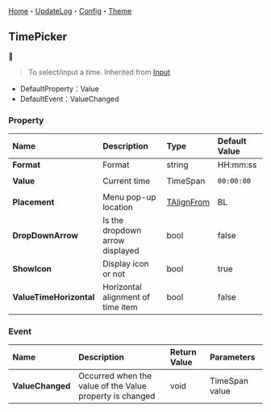 [Home](../Home.md)・[UpdateLog](../UpdateLog.md)・[Config](../Config.md)・[Theme](../Theme.md)

## TimePicker
👚

> To select/input a time. Inherited from [Input](Input)

- DefaultProperty：Value
- DefaultEvent：ValueChanged

### Property

Name | Description | Type | Default Value |
:--|:--|:--|:--|
**Format** | Format | string | HH:mm:ss |
||||
**Value** | Current time | TimeSpan | `00:00:00` |
||||
**Placement** | Menu pop-up location | [TAlignFrom](Enum.md#talignfrom) | BL |
**DropDownArrow** | Is the dropdown arrow displayed | bool | false |
**ShowIcon** | Display icon or not | bool | true |
**ValueTimeHorizontal** | Horizontal alignment of time item | bool | false |


### Event

Name | Description | Return Value | Parameters |
:--|:--|:--|:--|
**ValueChanged** | Occurred when the value of the Value property is changed | void | TimeSpan value |
